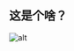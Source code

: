 ## 这是个啥？

![alt](https://github.com/sokushu/f87aeA-n-i-m-e-M-e-m-of45e4f/blob/github%E6%B5%8B%E8%AF%95%E7%89%88%E6%9C%AC/README/71793c29b7392e3565b73d1902ce00d1083422e2_full.jpg)

